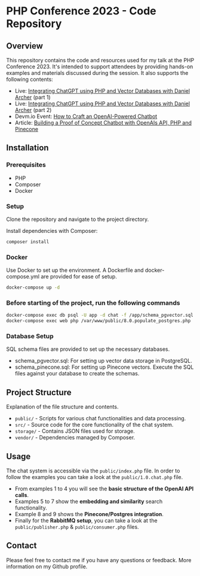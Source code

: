 # PHP Conference 2023 - Code Repository

## Overview
This repository contains the code and resources used for my talk at the PHP Conference 2023. It's intended to support attendees by providing hands-on examples and materials discussed during the session.
It also supports the following contents: 

- Live: [Integrating ChatGPT using PHP and Vector Databases with Daniel Archer](https://www.youtube.com/watch?v=W885qNQ0MIM) (part 1)
- Live: [Integrating ChatGPT using PHP and Vector Databases with Daniel Archer](https://www.youtube.com/watch?v=g1Tzbh-oDtQ) (part 2)
- Devm.io Event: [How to Craft an OpenAI-Powered Chatbot](https://devm.io/live-events/how-to-craft-an-openai-powered-chatbot/)
- Article: [Building a Proof of Concept Chatbot with OpenAIs API, PHP and Pinecone](https://mlconference.ai/blog/building-chatbot-openai-api-php-pinecone/)

## Installation

### Prerequisites
- PHP
- Composer
- Docker

### Setup
Clone the repository and navigate to the project directory.

Install dependencies with Composer:
```bash
composer install
```
### Docker
Use Docker to set up the environment. A Dockerfile and docker-compose.yml are provided for ease of setup.
```bash
docker-compose up -d
```
### Before starting of the project, run the following commands
```bash
docker-compose exec db psql -U app -d chat -f /app/schema_pgvector.sql
docker-compose exec web php /var/www/public/8.0.populate_postgres.php
```

### Database Setup
SQL schema files are provided to set up the necessary databases.

- schema_pgvector.sql: For setting up vector data storage in PostgreSQL.
- schema_pinecone.sql: For setting up Pinecone vectors.
Execute the SQL files against your database to create the schemas.

## Project Structure
Explanation of the file structure and contents.

- `public/` - Scripts for various chat functionalities and data processing.
- `src/` - Source code for the core functionality of the chat system.
- `storage/` - Contains JSON files used for storage.
- `vendor/` - Dependencies managed by Composer.

## Usage
The chat system is accessible via the `public/index.php` file.
In order to follow the examples you can take a look at the `public/1.0.chat.php` file.
- From examples 1 to 4 you will see the **basic structure of the OpenAI API calls**.
- Examples 5 to 7 show the **embedding and similarity** search functionality.
- Example 8 and 9 shows the **Pinecone/Postgres integration**.
- Finally for the **RabbitMQ setup**, you can take a look at the `public/publisher.php` & `public/consumer.php` files.

## Contact
Please feel free to contact me if you have any questions or feedback.
More information on my Github profile.

